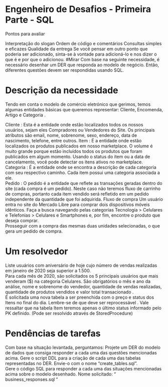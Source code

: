 # Engenheiro de Desafios - Primeira Parte - SQL
Pontos para avaliar 

Interpretação do slogan 
Ordem de código e comentários 
Consultas simples e eficazes 
Qualidade da entrega 
Se você pensar em outro ponto que poderia ser adicionado, sinta-se à vontade para adicioná-lo e nos dizer o que é e por que o adicionou. 
#Mirar
Com base na seguinte necessidade, é necessário desenhar um DER que responda ao modelo de negócio. Então, diferentes questões devem ser respondidas usando SQL. 



# Descrição da necessidade 

Tendo em conta o modelo de comércio eletrónico que gerimos, temos algumas entidades básicas que queremos representar: Cliente, Encomenda, Artigo e Categoria . 

Cliente : Esta é a entidade onde estão localizados todos os nossos usuários, sejam eles Compradores ou Vendedores do Site. Os principais atributos são email, nome, sobrenome, sexo, endereço, data de nascimento, telefone, entre outros. 
Item : É a entidade onde estão localizados os produtos publicados em nosso marketplace. O volume é muito grande porque estão incluídos todos os produtos que foram publicados em algum momento. Usando o status do item ou a data de cancelamento, você pode detectar os itens ativos no marketplace.  
Categoria : É a entidade onde se encontra a descrição de cada categoria com seu respectivo caminho. Cada item possui uma categoria associada a ele.   
Pedido : O pedido é a entidade que reflete as transações geradas dentro do site (cada compra é um pedido). Neste caso não teremos fluxo de carrinho de compras, portanto cada item vendido será refletido em um pedido independente da quantidade que foi adquirida.
Fluxo de compra
Um usuário entra no site do Mercado Libre para comprar dois dispositivos móveis idênticos. 
Faça a busca navegando pelas categorias Tecnologia > Celulares e Telefonias > Celulares e Smartphones e, por fim, encontre o produto que deseja comprar.  
Prosseguir com a compra das mesmas duas unidades selecionadas, o que gera um pedido de compra.
# Um resolvedor
Liste usuários com aniversário de hoje cujo número de vendas realizadas em janeiro de 2020 seja superior a 1.500.  
Para cada mês de 2020, são solicitados os 5 principais usuários que mais venderam ($) na categoria Celulares. São obrigatórios o mês e ano da análise, nome e sobrenome do vendedor, quantidade de vendas realizadas, quantidade de produtos vendidos e valor total transacionado .    
É solicitada uma nova tabela a ser preenchida com o preço e status dos Itens no final do dia. Lembre-se de que deve ser reprocessável . Vale ressaltar que na tabela Item teremos apenas o último status informado pelo PK definido. (Pode ser resolvido através de StoredProcedure)     
# Pendências de tarefas
Com base na situação levantada, perguntamos: 
Projete um DER do modelo de dados que consiga responder a cada uma das questões mencionadas acima.
Gere o script DDL para a criação de cada uma das tabelas representadas no DER. Envie-o com o nome “create_tables.sql”.  
Gere o código SQL para responder a cada uma das situações mencionadas acima sobre o modelo desenhado. Nome solicitado: “ business_responses.sql ”   
